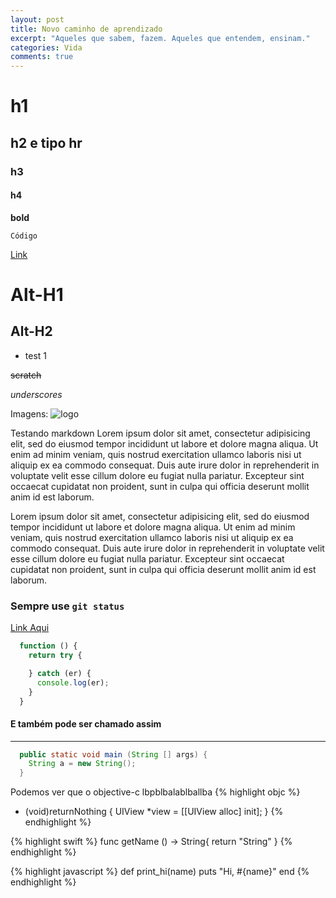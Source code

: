 ```yaml
---
layout: post
title: Novo caminho de aprendizado
excerpt: "Aqueles que sabem, fazem. Aqueles que entendem, ensinam."
categories: Vida
comments: true
---
```


# h1

## h2 e tipo hr

### h3

#### h4

**bold**

`Código`

[Link](bla.com)

Alt-H1
======

Alt-H2
------

* test 1

~~scratch~~

_underscores_

Imagens:
![logo](https://images.png "Titulo da imagem no hover")

Testando markdown Lorem ipsum dolor sit amet, consectetur adipisicing elit, sed do eiusmod tempor incididunt ut labore et dolore magna aliqua. Ut enim ad minim veniam, quis nostrud exercitation ullamco laboris nisi ut aliquip ex ea commodo consequat. Duis aute irure dolor in reprehenderit in voluptate velit esse cillum dolore eu fugiat nulla pariatur. Excepteur sint occaecat cupidatat non proident, sunt in culpa qui officia deserunt mollit anim id est laborum.

Lorem ipsum dolor sit amet, consectetur adipisicing elit, sed do eiusmod tempor incididunt ut labore et dolore magna aliqua. Ut enim ad minim veniam, quis nostrud exercitation ullamco laboris nisi ut aliquip ex ea commodo consequat. Duis aute irure dolor in reprehenderit in voluptate velit esse cillum dolore eu fugiat nulla pariatur. Excepteur sint occaecat cupidatat non proident, sunt in culpa qui officia deserunt mollit anim id est laborum.

### Sempre use `git status`

[Link Aqui](www.google.com)

``` javascript
  function () {
    return try {

    } catch (er) {
      console.log(er);
    }
  }
```

#### E também pode ser chamado assim
------
``` java
  public static void main (String [] args) {
    String a = new String();
  }
```

Podemos ver que o objective-c lbpblbalablballba
{% highlight objc %}
- (void)returnNothing {
  UIView *view = [[UIView alloc] init];
}
{% endhighlight %}

{% highlight swift %}
func getName () -> String{
  return "String"
}
{% endhighlight %}

{% highlight javascript %}
  def print_hi(name)
    puts "Hi, #{name}"
  end
{% endhighlight %}

